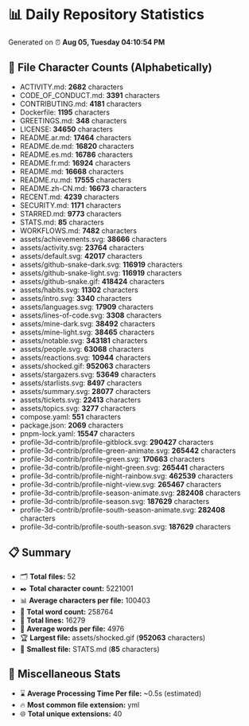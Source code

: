 # 📊 Daily Repository Statistics
Generated on ⏰ **Aug 05, Tuesday 04:10:54 PM**

## 📂 File Character Counts (Alphabetically)
- ACTIVITY.md: **2682** characters
- CODE_OF_CONDUCT.md: **3391** characters
- CONTRIBUTING.md: **4181** characters
- Dockerfile: **1195** characters
- GREETINGS.md: **348** characters
- LICENSE: **34650** characters
- README.ar.md: **17464** characters
- README.de.md: **16820** characters
- README.es.md: **16786** characters
- README.fr.md: **16924** characters
- README.md: **16668** characters
- README.ru.md: **17555** characters
- README.zh-CN.md: **16673** characters
- RECENT.md: **4239** characters
- SECURITY.md: **1171** characters
- STARRED.md: **9773** characters
- STATS.md: **85** characters
- WORKFLOWS.md: **7482** characters
- assets/achievements.svg: **38666** characters
- assets/activity.svg: **23764** characters
- assets/default.svg: **42017** characters
- assets/github-snake-dark.svg: **116919** characters
- assets/github-snake-light.svg: **116919** characters
- assets/github-snake.gif: **418424** characters
- assets/habits.svg: **11302** characters
- assets/intro.svg: **3340** characters
- assets/languages.svg: **17909** characters
- assets/lines-of-code.svg: **3308** characters
- assets/mine-dark.svg: **38492** characters
- assets/mine-light.svg: **38465** characters
- assets/notable.svg: **343181** characters
- assets/people.svg: **63068** characters
- assets/reactions.svg: **10944** characters
- assets/shocked.gif: **952063** characters
- assets/stargazers.svg: **53649** characters
- assets/starlists.svg: **8497** characters
- assets/summary.svg: **28077** characters
- assets/tickets.svg: **22413** characters
- assets/topics.svg: **3277** characters
- compose.yaml: **551** characters
- package.json: **2069** characters
- pnpm-lock.yaml: **15547** characters
- profile-3d-contrib/profile-gitblock.svg: **290427** characters
- profile-3d-contrib/profile-green-animate.svg: **265442** characters
- profile-3d-contrib/profile-green.svg: **170663** characters
- profile-3d-contrib/profile-night-green.svg: **265441** characters
- profile-3d-contrib/profile-night-rainbow.svg: **462539** characters
- profile-3d-contrib/profile-night-view.svg: **265467** characters
- profile-3d-contrib/profile-season-animate.svg: **282408** characters
- profile-3d-contrib/profile-season.svg: **187629** characters
- profile-3d-contrib/profile-south-season-animate.svg: **282408** characters
- profile-3d-contrib/profile-south-season.svg: **187629** characters

## 📋 Summary
- 🗂️ **Total files:** 52
- ✒️ **Total character count:** 5221001
- 📊 **Average characters per file:** 100403
- 📝 **Total word count:** 258764
- 🧾 **Total lines:** 16279
- 📐 **Average words per file:** 4976
- 🏆 **Largest file:** assets/shocked.gif (**952063** characters)
- 🥉 **Smallest file:** STATS.md (**85** characters)

## 🌟 Miscellaneous Stats
- ⌛ **Average Processing Time Per file:** ~0.5s (estimated)
- 🔥 **Most common file extension:** yml
- 🌐 **Total unique extensions:** 40
